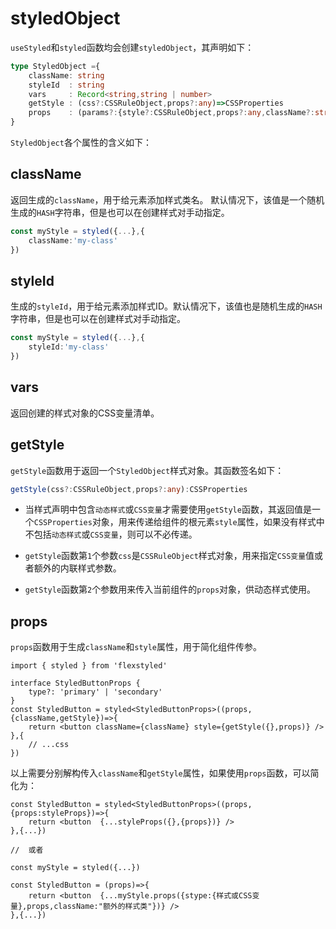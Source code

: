 # styledObject

`useStyled`和`styled`函数均会创建`styledObject`，其声明如下：

```ts
type StyledObject ={
    className: string
    styleId  : string
    vars     : Record<string,string | number> 
    getStyle : (css?:CSSRuleObject,props?:any)=>CSSProperties
    props    : (params?:{style?:CSSRuleObject,props?:any,className?:string})=>{ className:string,style  : CSSProperties}
}
```


`StyledObject`各个属性的含义如下：


## className

返回生成的`className`，用于给元素添加样式类名。
默认情况下，该值是一个随机生成的`HASH`字符串，但是也可以在创建样式对手动指定。

```ts
const myStyle = styled({...},{
    className:'my-class'
})
```
 
## styleId

生成的`styleId`，用于给元素添加样式ID。默认情况下，该值也是随机生成的`HASH`字符串，但是也可以在创建样式对手动指定。

```ts
const myStyle = styled({...},{
    styleId:'my-class'
})
```
 
## vars

返回创建的样式对象的CSS变量清单。

## getStyle

`getStyle`函数用于返回一个`StyledObject`样式对象。其函数签名如下：

```ts
getStyle(css?:CSSRuleObject,props?:any):CSSProperties
```

- 当样式声明中包含`动态样式`或`CSS变量`才需要使用`getStyle`函数，其返回值是一个`CSSProperties`对象，用来传递给组件的根元素`style`属性，如果没有样式中不包括`动态样式`或`CSS变量`，则可以不必传递。

- `getStyle`函数第`1`个参数`css`是`CSSRuleObject`样式对象，用来指定`CSS变量`值或者额外的内联样式参数。

- `getStyle`函数第`2`个参数用来传入当前组件的`props`对象，供动态样式使用。


## props

`props`函数用于生成`className`和`style`属性，用于简化组件传参。

```tsx
import { styled } from 'flexstyled'

interface StyledButtonProps {
    type?: 'primary' | 'secondary'
}
const StyledButton = styled<StyledButtonProps>((props,{className,getStyle})=>{ 
    return <button className={className} style={getStyle({},props)} />
},{
    // ...css
})
```

以上需要分别解构传入`className`和`getStyle`属性，如果使用`props`函数，可以简化为：

```tsx
const StyledButton = styled<StyledButtonProps>((props,{props:styleProps})=>{ 
    return <button  {...styleProps({},{props})} />
},{...})

//  或者

const myStyle = styled({...})

const StyledButton = (props)=>{ 
    return <button  {...myStyle.props({stype:{样式或CSS变量},props,className:"额外的样式类"})} />
},{...})


```








